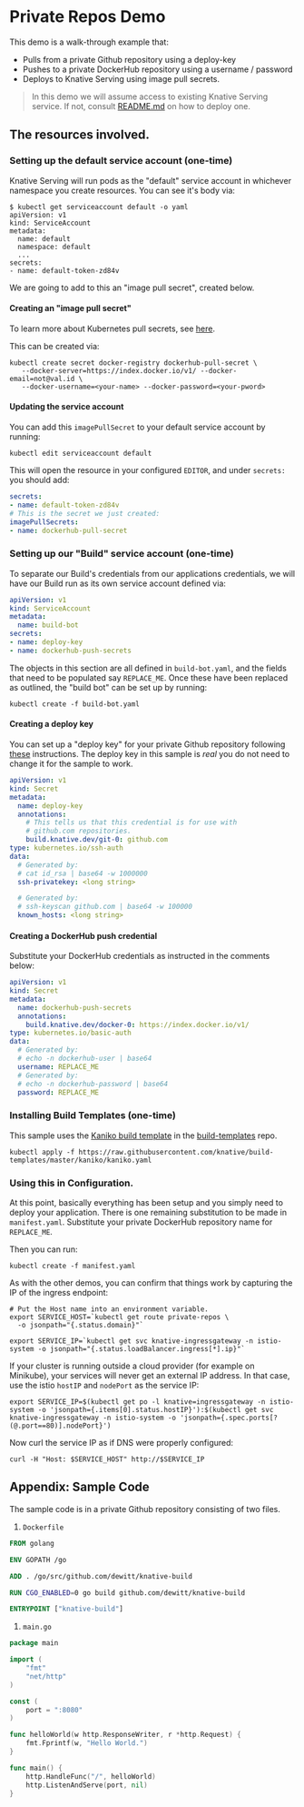 # Private Repos Demo

This demo is a walk-through example that:
* Pulls from a private Github repository using a deploy-key
* Pushes to a private DockerHub repository using a username / password
* Deploys to Knative Serving using image pull secrets.

> In this demo we will assume access to existing Knative Serving service. If not, consult [README.md](https://github.com/knative/serving/blob/master/README.md) on how to deploy one.

## The resources involved.

### Setting up the default service account (one-time)

Knative Serving will run pods as the "default" service account in whichever namespace
you create resources.  You can see it's body via:

```shell
$ kubectl get serviceaccount default -o yaml
apiVersion: v1
kind: ServiceAccount
metadata:
  name: default
  namespace: default
  ...
secrets:
- name: default-token-zd84v
```

We are going to add to this an "image pull secret", created below.

#### Creating an "image pull secret"

To learn more about Kubernetes pull secrets, see [here](https://kubernetes.io/docs/tasks/configure-pod-container/pull-image-private-registry/#create-a-secret-that-holds-your-authorization-token).

This can be created via:

```shell
kubectl create secret docker-registry dockerhub-pull-secret \
   --docker-server=https://index.docker.io/v1/ --docker-email=not@val.id \
   --docker-username=<your-name> --docker-password=<your-pword>
```

#### Updating the service account

You can add this `imagePullSecret` to your default service account by running:

```shell
kubectl edit serviceaccount default
```

This will open the resource in your configured `EDITOR`, and under `secrets:` you should add:

```yaml
secrets:
- name: default-token-zd84v
# This is the secret we just created:
imagePullSecrets:
- name: dockerhub-pull-secret
```


### Setting up our "Build" service account (one-time)

To separate our Build's credentials from our applications credentials, we will
have our Build run as its own service account defined via:

```yaml
apiVersion: v1
kind: ServiceAccount
metadata:
  name: build-bot
secrets:
- name: deploy-key
- name: dockerhub-push-secrets
```

The objects in this section are all defined in `build-bot.yaml`, and the fields that
need to be populated say `REPLACE_ME`.  Once these have been replaced as outlined,
the "build bot" can be set up by running:

```shell
kubectl create -f build-bot.yaml
```

#### Creating a deploy key

You can set up a "deploy key" for your private Github repository following
[these](https://developer.github.com/v3/guides/managing-deploy-keys/)
instructions.  The deploy key in this sample is *real* you do not need to
change it for the sample to work.

```yaml
apiVersion: v1
kind: Secret
metadata:
  name: deploy-key
  annotations:
    # This tells us that this credential is for use with
    # github.com repositories.
    build.knative.dev/git-0: github.com
type: kubernetes.io/ssh-auth
data:
  # Generated by:
  # cat id_rsa | base64 -w 1000000
  ssh-privatekey: <long string>

  # Generated by:
  # ssh-keyscan github.com | base64 -w 100000
  known_hosts: <long string>
```

#### Creating a DockerHub push credential

Substitute your DockerHub credentials as instructed in the comments below:

```yaml
apiVersion: v1
kind: Secret
metadata:
  name: dockerhub-push-secrets
  annotations:
    build.knative.dev/docker-0: https://index.docker.io/v1/
type: kubernetes.io/basic-auth
data:
  # Generated by:
  # echo -n dockerhub-user | base64
  username: REPLACE_ME
  # Generated by:
  # echo -n dockerhub-password | base64
  password: REPLACE_ME
```

### Installing Build Templates (one-time)

This sample uses the [Kaniko build
template](https://github.com/knative/build-templates/blob/master/kaniko/kaniko.yaml)
in the [build-templates](https://github.com/knative/build-templates/) repo.

```shell
kubectl apply -f https://raw.githubusercontent.com/knative/build-templates/master/kaniko/kaniko.yaml
```

### Using this in Configuration.

At this point, basically everything has been setup and you simply need to deploy
your application.  There is one remaining substitution to be made in
`manifest.yaml`.  Substitute your private DockerHub repository name for
`REPLACE_ME`.

Then you can run:

```shell
kubectl create -f manifest.yaml
```

As with the other demos, you can confirm that things work by capturing the IP
of the ingress endpoint:

```
# Put the Host name into an environment variable.
export SERVICE_HOST=`kubectl get route private-repos \
  -o jsonpath="{.status.domain}"`

export SERVICE_IP=`kubectl get svc knative-ingressgateway -n istio-system -o jsonpath="{.status.loadBalancer.ingress[*].ip}"`
```

If your cluster is running outside a cloud provider (for example on Minikube),
your services will never get an external IP address. In that case, use the istio `hostIP` and `nodePort` as the service IP:

```shell
export SERVICE_IP=$(kubectl get po -l knative=ingressgateway -n istio-system -o 'jsonpath={.items[0].status.hostIP}'):$(kubectl get svc knative-ingressgateway -n istio-system -o 'jsonpath={.spec.ports[?(@.port==80)].nodePort}')
```

Now curl the service IP as if DNS were properly configured:

```
curl -H "Host: $SERVICE_HOST" http://$SERVICE_IP
```


## Appendix: Sample Code

The sample code is in a private Github repository consisting of two files.

1. `Dockerfile`
```Dockerfile
FROM golang

ENV GOPATH /go

ADD . /go/src/github.com/dewitt/knative-build

RUN CGO_ENABLED=0 go build github.com/dewitt/knative-build

ENTRYPOINT ["knative-build"]
```

1. `main.go`

```go
package main

import (
	"fmt"
	"net/http"
)

const (
	port = ":8080"
)

func helloWorld(w http.ResponseWriter, r *http.Request) {
	fmt.Fprintf(w, "Hello World.")
}

func main() {
	http.HandleFunc("/", helloWorld)
	http.ListenAndServe(port, nil)
}
```
